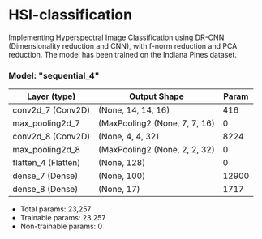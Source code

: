 # HSI-classification
Implementing Hyperspectral Image Classification using DR-CNN (Dimensionality reduction and CNN), with f-norm reduction and PCA reduction.
The model has been trained on the Indiana Pines dataset.

### Model: "sequential_4"
|Layer (type)|Output Shape|Param|   
|----------------------|----------------------------|----------------|
|conv2d_7 (Conv2D)|(None, 14, 14, 16)|416|       
|max_pooling2d_7|(MaxPooling2 (None, 7, 7, 16)|0|         
|conv2d_8 (Conv2D)|(None, 4, 4, 32)|8224|      
|max_pooling2d_8|(MaxPooling2 (None, 2, 2, 32)|0|         
|flatten_4 (Flatten)|(None, 128)|0|         
|dense_7 (Dense)|(None, 100)|12900|     
|dense_8 (Dense)|(None, 17)|1717|      

- Total params: 23,257
- Trainable params: 23,257
- Non-trainable params: 0
